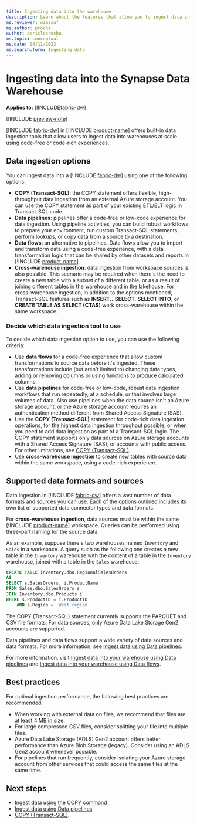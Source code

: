 ```yaml
---
title: Ingesting data into the warehouse
description: Learn about the features that allow you to ingest data into your warehouse.
ms.reviewer: wiassaf
ms.author: procha
author: periclesrocha
ms.topic: conceptual
ms.date: 04/11/2023
ms.search.form: Ingesting data
---
```


# Ingesting data into the Synapse Data Warehouse

**Applies to:** [!INCLUDE[fabric-dw](includes/applies-to-version/fabric-dw.md)]

[!INCLUDE [preview-note](../includes/preview-note.md)]

 [!INCLUDE [fabric-dw](includes/fabric-dw.md)] in [!INCLUDE [product-name](../includes/product-name.md)] offers built-in data ingestion tools that allow users to ingest data into warehouses at scale using code-free or code-rich experiences.

## Data ingestion options

You can ingest data into a [!INCLUDE [fabric-dw](includes/fabric-dw.md)] using one of the following options:

- **COPY (Transact-SQL)**: the COPY statement offers flexible, high-throughput data ingestion from an external Azure storage account. You can use the COPY statement as part of your existing ETL/ELT logic in Transact-SQL code.
- **Data pipelines**: pipelines offer a code-free or low-code experience for data ingestion. Using pipeline activities, you can build robust workflows to prepare your environment, run custom Transact-SQL statements, perform lookups, or copy data from a source to a destination.
- **Data flows**: an alternative to pipelines, Data flows allow you to import and transform data using a code-free experience, with a data transformation logic that can be shared by other datasets and reports in [!INCLUDE [product-name](../includes/product-name.md)]. 
- **Cross-warehouse ingestion**: data ingestion from workspace sources is also possible. This scenario may be required when there's the need to create a new table with a subset of a different table, or as a result of joining different tables in the warehouse and in the lakehouse. For cross-warehouse ingestion, in addition to the options mentioned, Transact-SQL features such as **INSERT...SELECT**, **SELECT INTO**, or **CREATE TABLE AS SELECT (CTAS)** work cross-warehouse within the same workspace. 

### Decide which data ingestion tool to use

To decide which data ingestion option to use, you can use the following criteria: 

- Use **data flows** for a code-free experience that allow custom transformations to source data before it's ingested. These transformations include (but aren't limited to) changing data types, adding or removing columns or using functions to produce calculated columns.
- Use **data pipelines** for code-free or low-code, robust data ingestion workflows that run repeatedly, at a schedule, or that involves large volumes of data. Also use pipelines when the data source isn't an Azure storage account, or the Azure storage account requires an authentication method different from Shared Access Signature (SAS). 
- Use the **COPY (Transact-SQL)** statement for code-rich data ingestion operations, for the highest data ingestion throughput possible, or when you need to add data ingestion as part of a Transact-SQL logic. The COPY statement supports only data sources on Azure storage accounts with a Shared Access Signature (SAS), or accounts with public access. For other limitations, see [COPY (Transact-SQL)](/sql/t-sql/statements/copy-into-transact-sql).
- Use **cross-warehouse ingestion** to create new tables with source data within the same workspace, using a code-rich experience.

## Supported data formats and sources

Data ingestion in [!INCLUDE [fabric-dw](includes/fabric-dw.md)] offers a vast number of data formats and sources you can use. Each of the options outlined includes its own list of supported data connector types and data formats. 

For **cross-warehouse ingestion**, data sources must be within the same [!INCLUDE [product-name](../includes/product-name.md)] workspace. Queries can be performed using three-part naming for the source data. 

As an example, suppose there's two warehouses named `Inventory` and `Sales` in a workspace. A query such as the following one creates a new table in the `Inventory` warehouse with the content of a table in the `Inventory` warehouse, joined with a table in the `Sales` warehouse:

```sql
CREATE TABLE Inventory.dbo.RegionalSalesOrders
AS
SELECT s.SalesOrders, i.ProductName
FROM Sales.dbo.SalesOrders s
JOIN Inventory.dbo.Products i
WHERE s.ProductID = i.ProductID
    AND s.Region = 'West region'
```

The COPY (Transact-SQL) statement currently supports the PARQUET and CSV file formats. For data sources, only Azure Data Lake Storage Gen2 accounts are supported.

Data pipelines and data flows support a wide variety of data sources and data formats. For more information, see [Ingest data using Data pipelines](ingest-data-pipelines.md).

For more information, visit [Ingest data into your warehouse using Data pipelines](/ingest-data-pipelines) and [Ingest data into your warehouse using Data flows](/ingest-data-flows).

## Best practices

For optimal ingestion performance, the following best practices are recommended: 
- When working with external data on files, we recommend that files are at least 4 MB in size. 
- For large compressed CSV files, consider splitting your file into multiple files. 
- Azure Data Lake Storage (ADLS) Gen2 account offers better performance than Azure Blob Storage (legacy). Consider using an ADLS Gen2 account whenever possible. 
- For pipelines that run frequently, consider isolating your Azure storage account from other services that could access the same files at the same time.

## Next steps

- [Ingest data using the COPY command](ingest-data-copy-command.md)
- [Ingest data using Data pipelines](ingest-data-pipelines.md)
- [COPY (Transact-SQL)](/sql/t-sql/statements/copy-into-transact-sql).
